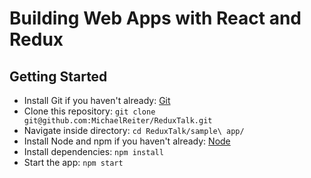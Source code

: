 # Building Web Apps with React and Redux

## Getting Started

* Install Git if you haven't already: [Git](https://git-scm.com/book/en/v2/Getting-Started-Installing-Git)
* Clone this repository: `git clone git@github.com:MichaelReiter/ReduxTalk.git`
* Navigate inside directory: `cd ReduxTalk/sample\ app/`
* Install Node and npm if you haven't already: [Node](https://nodejs.org/en/)
* Install dependencies: `npm install`
* Start the app: `npm start`
